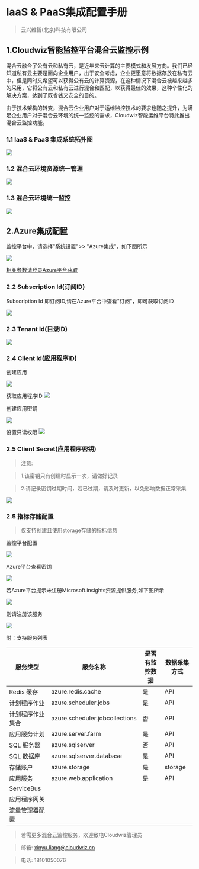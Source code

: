 # IaaS & PaaS集成配置手册

> 云兴维智(北京)科技有限公司

 ## 1.Cloudwiz智能监控平台混合云监控示例
 
 混合云融合了公有云和私有云，是近年来云计算的主要模式和发展方向。我们已经知道私有云主要是面向企业用户，出于安全考虑，企业更愿意将数据存放在私有云中，但是同时又希望可以获得公有云的计算资源，在这种情况下混合云被越来越多的采用，它将公有云和私有云进行混合和匹配，以获得最佳的效果，这种个性化的解决方案，达到了既省钱又安全的目的。
 
 由于技术架构的转变，混合云企业用户对于运维监控技术的要求也随之提升，为满足企业用户对于混合云环境的统一监控的需求，Cloudwiz智能运维平台特此推出混合云监控功能。
 
 ### 1.1 IaaS & PaaS 集成系统拓扑图
 
 ![](/part4/images/Iaas_PaaS_1.png)
 
 ### 1.2 混合云环境资源统一管理
 ![](/part4/images/Iaas_PaaS_2.png)
  
 ### 1.3 混合云环境统一监控
 
![](/part4/images/Iaas_PaaS_4.png)
 
 ## 2.Azure集成配置
 
 监控平台中，请选择"系统设置">> "Azure集成"，如下图所示
 
![](/part4/images/Azure1.png)
 
 [相关参数请登录Azure平台获取](https://portal.azure.cn/)
 

 ### 2.2 Subscription Id(订阅ID)
 
 Subscription Id 即订阅ID,请在Azure平台中查看"订阅"，即可获取订阅ID
 
![](/part4/images/Azure2.png)
 
 ### 2.3 Tenant Id(目录ID)

![](/part4/images/Azure5.png)
 
 ### 2.4 Client Id(应用程序ID)
 
 创建应用
 
![](/part4/images/Azure4.png)
 
 获取应用程序ID
![](/part4/images/Azure3.png)
 
 创建应用密钥
 
![](/part4/images/Azure6.png)
 
 设置只读权限
![](/part4/images/Azure1.png)

 ### 2.5 Client Secret(应用程序密钥)
 
 > 注意: 
 
 > 1.该密钥只有创建时显示一次，请做好记录
 
 > 2.请记录密钥过期时间，若已过期，请及时更新，以免影响数据正常采集
 
![](/part4/images/Azure1.png)

 
 ### 2.5 指标存储配置
 
 > 仅支持创建且使用storage存储的指标信息
 
 监控平台配置
 
![](/part4/images/Azure1.png)
 
 Azure平台查看密钥
 
![](/part4/images/Azure1.png)
 
 若Azure平台提示未注册Microsoft.insights资源提供服务,如下图所示
 
![](/part4/images/Azure1.png)
 
 则请注册该服务
 
![](/part4/images/Azure1.png)
 
 
附：支持服务列表



服务类型 | 服务名称 |是否有监控数据 |数据采集方式
---|---|---|---
Redis 缓存 |azure.redis.cache | 是 | API
计划程序作业|azure.scheduler.jobs | 是 | API
计划程序作业集合 |azure.scheduler.jobcollections| 否 | API
应用服务计划 | azure.server.farm   | 是 | API
SQL 服务器 |  azure.sqlserver | 否 | API
SQL 数据库 | azure.sqlserver.database | 是| API
存储账户 | azure.storage | 是 | storage
应用服务 | azure.web.application | 是| API
ServiceBus | | | |
应用程序网关 | | | |
流量管理器配置 | | | |

 
 > 若需更多混合云监控服务，欢迎致电Cloudwiz管理员
 
 > 邮箱: xinyu.liang@cloudwiz.cn
 
 > 电话: 18101050076
 

 
 